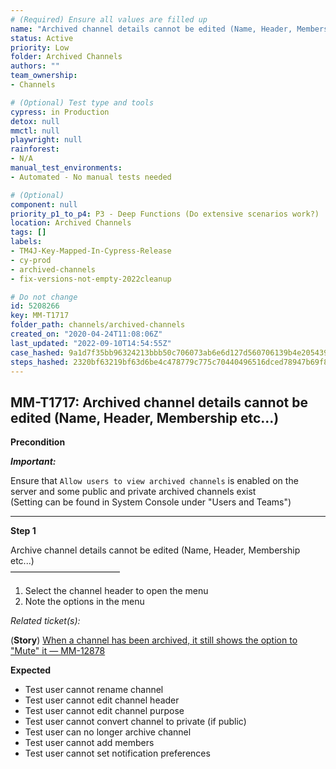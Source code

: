 ```yaml
---
# (Required) Ensure all values are filled up
name: "Archived channel details cannot be edited (Name, Header, Membership etc...)"
status: Active
priority: Low
folder: Archived Channels
authors: ""
team_ownership: 
- Channels

# (Optional) Test type and tools
cypress: in Production
detox: null
mmctl: null
playwright: null
rainforest: 
- N/A
manual_test_environments: 
- Automated - No manual tests needed

# (Optional)
component: null
priority_p1_to_p4: P3 - Deep Functions (Do extensive scenarios work?)
location: Archived Channels
tags: []
labels: 
- TM4J-Key-Mapped-In-Cypress-Release
- cy-prod
- archived-channels
- fix-versions-not-empty-2022cleanup

# Do not change
id: 5208266
key: MM-T1717
folder_path: channels/archived-channels
created_on: "2020-04-24T11:08:06Z"
last_updated: "2022-09-10T14:54:55Z"
case_hashed: 9a1d7f35bb96324213bbb50c706073ab6e6d127d560706139b4e205439c12ac9834c13c2c6622551e96426cc64a7fde9
steps_hashed: 2320bf63219bf63d6be4c478779c775c70440496516dced78947b69f8171cfe15ad30454c7ffcfa9d0759eea8d3d0658
---
```


## MM-T1717: Archived channel details cannot be edited (Name, Header, Membership etc...)

**Precondition**

_**Important:**_

Ensure that `Allow users to view archived channels` is enabled on the server and some public and private archived channels exist\
(Setting can be found in System Console under "Users and Teams")

---

**Step 1**

Archive channel details cannot be edited (Name, Header, Membership etc...)\
–––––––––––––––––––––––––

1. Select the channel header to open the menu
2. Note the options in the menu

_Related ticket(s):_

(**Story**) [When a channel has been archived, it still shows the option to "Mute" it — MM-12878](https://mattermost.atlassian.net/browse/MM-12878)

**Expected**

- Test user cannot rename channel
- Test user cannot edit channel header
- Test user cannot edit channel purpose
- Test user cannot convert channel to private (if public)
- Test user can no longer archive channel
- Test user cannot add members
- Test user cannot set notification preferences
